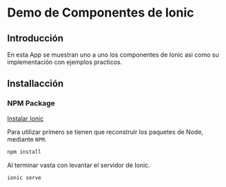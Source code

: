 # Demo de Componentes de Ionic

## Introducción

En esta App se muestran uno a uno los componentes de Ionic asi como su implementación con ejemplos practicos.


## Installacción

### NPM Package
[Instalar Ionic](https://ionicframework.com/docs/intro/cli)

Para utilizar primero se tienen que reconstruir los paquetes de Node, mediante `NPM`.

```bash
npm install
```

Al terminar vasta con levantar el servidor de Ionic.

```bash 
ionic serve
```